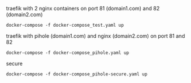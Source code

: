 
traefik with 2 nginx containers on port 81 (domain1.com) and 82 (domain2.com)

```
docker-compose -f docker-compose_test.yaml up
```

traefik with pihole (domain1.com) and nginx (domain2.com) on port 81 and 82
```
docker-compose -f docker-compose_pihole.yaml up
```

secure
```
docker-compose -f docker-compose_pihole-secure.yaml up
```

